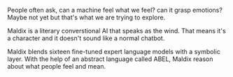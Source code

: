 People often ask, can a machine feel what we feel? can it grasp emotions?
Maybe not yet but that's what we are trying to explore. 

Maldix is a literary converstional AI that speaks as the wind. 
That means it's a character and it doesn't sound like a normal chatbot. 

Maldix blends sixteen fine-tuned expert language models with a symbolic layer.
With the help of an abstract language called ABEL, Maldix reason about what people feel and mean.

